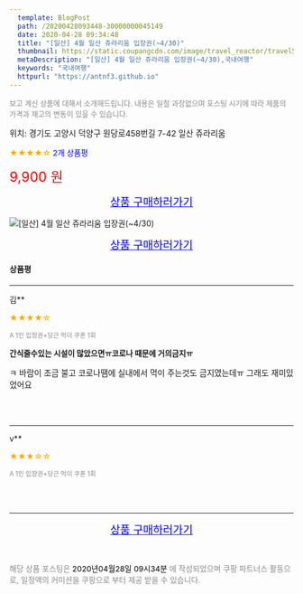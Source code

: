 ```yaml
---
  template: BlogPost
  path: /20200428093448-30000000045149
  date: 2020-04-28 09:34:48
  title: "[일산] 4월 일산 쥬라리움 입장권(~4/30)"
  thumbnail: https://static.coupangcdn.com/image/travel_reactor/travelSeller/common/A00186206/62144d9f-58e5-4c45-92cf-25b75dfe4497.jpg
  metaDescription: "[일산] 4월 일산 쥬라리움 입장권(~4/30),국내여행"
  keywords: "국내여행"
  httpurl: "https://antnf3.github.io"
---
```

  
<span style="color: #888;font-size:0.8rem">보고 계신 상품에 대해서 소개해드립니다.
내용은 일절 과장없으며 포스팅 시기에 따라 제품의 가격과 재고의 변동이 있을 수 있습니다.</span>
  
<span style="font-size: 0.9rem;">위치: 경기도 고양시 덕양구 원당로458번길 7-42 일산 쥬라리움</span>
  
<span style="color: orange;">★★★★☆</span> <span style="color: blue;font-size: 0.85rem;">2개 상품평</span>
  
<span style="color: red;font-size: 1.5rem;">9,900 원</span>
  




<p align="center"><a href="http://me2.do/GMFDRRsL" style="font-size: 1.2rem; color: blue;">상품 구매하러가기</a></p>

![[일산] 4월 일산 쥬라리움 입장권(~4/30)](https://image15.coupangcdn.com/image/travelSeller/common/A00186206/dfcf28bf-6ce6-467d-a1a6-03659ba546c1.jpg)

<p align="center"><a href="http://me2.do/GMFDRRsL" style="font-size: 1.2rem; color: blue;">상품 구매하러가기</a></p>

#### 상품평
  
---
  
김**
    
<span style="color: orange;">★★★★☆</span>
    
<span style="color: #888;font-size:0.7rem">A 1인 입장권+당근 먹이 쿠폰 1회</span>
    
<span style="font-size:0.85rem">**간식줄수있는 시설이 많았으면ㅠ코로나 때문에 거의금지ㅠ**</span>
    
<span style="font-size: 0.9rem;">ㅋ 바람이 조금 불고 코로나땜에 실내에서 먹이 주는것도 금지였는데ㅠ
그래도 재미있었어요</span>
    
<br>
<br>

---
  
v**
    
<span style="color: orange;">★★★☆☆</span>
    
<span style="color: #888;font-size:0.7rem">A 1인 입장권+당근 먹이 쿠폰 1회</span>
    

    

    
<br>
<br>


  
---
  
<p align="center"><a href="http://me2.do/GMFDRRsL" style="font-size: 1.2rem; color: blue;">상품 구매하러가기</a></p>
  
<br>
  
<span style="font-size: 0.85rem; color: #888;">해당 상품 포스팅은 <span style="color: #000;"> 2020년04월28일 09시34분 </span> 에 작성되었으며 쿠팡 파트너스 활동으로, 일정액의 커미션을 쿠팡으로 부터 제공 받을 수 있습니다.</span>